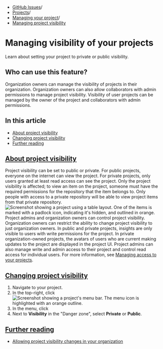  * [GitHub Issues](https://docs.github.com/en/issues "GitHub Issues")/
  * [Projects](https://docs.github.com/en/issues/planning-and-tracking-with-projects "Projects")/
  * [Managing your project](https://docs.github.com/en/issues/planning-and-tracking-with-projects/managing-your-project "Managing your project")/
  * [Managing project visibility](https://docs.github.com/en/issues/planning-and-tracking-with-projects/managing-your-project/managing-visibility-of-your-projects "Managing project visibility")


# Managing visibility of your projects
Learn about setting your project to private or public visibility.
## Who can use this feature?
Organization owners can manage the visibility of projects in their organization. Organization owners can also allow collaborators with admin permissions to manage project visibility. Visibility of user projects can be managed by the owner of the project and collaborators with admin permissions.
## In this article
  * [About project visibility](https://docs.github.com/en/issues/planning-and-tracking-with-projects/managing-your-project/managing-visibility-of-your-projects#about-project-visibility)
  * [Changing project visibility](https://docs.github.com/en/issues/planning-and-tracking-with-projects/managing-your-project/managing-visibility-of-your-projects#changing-project-visibility)
  * [Further reading](https://docs.github.com/en/issues/planning-and-tracking-with-projects/managing-your-project/managing-visibility-of-your-projects#further-reading)


## [About project visibility](https://docs.github.com/en/issues/planning-and-tracking-with-projects/managing-your-project/managing-visibility-of-your-projects#about-project-visibility)
Project visibility can be set to public or private. For public projects, everyone on the internet can view the project. For private projects, only users granted at least read access can see the project.
Only the project visibility is affected; to view an item on the project, someone must have the required permissions for the repository that the item belongs to. Only people with access to a private repository will be able to view project items from that private repository.
![Screenshot showing a project using a table layout. One of the items is marked with a padlock icon, indicating it's hidden, and outlined in orange.](https://docs.github.com/assets/cb-6114/images/help/projects-v2/hidden-items.png)
Project admins and organization owners can control project visibility. Organization owners can restrict the ability to change project visibility to just organization owners.
In public and private projects, insights are only visible to users with write permissions for the project.
In private organization-owned projects, the avatars of users who are current making updates to the project are displayed in the project UI.
Project admins can also manage write and admin access to their project and control read access for individual users. For more information, see [Managing access to your projects](https://docs.github.com/en/issues/planning-and-tracking-with-projects/managing-your-project/managing-access-to-your-projects).
## [Changing project visibility](https://docs.github.com/en/issues/planning-and-tracking-with-projects/managing-your-project/managing-visibility-of-your-projects#changing-project-visibility)
  1. Navigate to your project.
  2. In the top-right, click 
![Screenshot showing a project's menu bar. The menu icon is highlighted with an orange outline.](https://docs.github.com/assets/cb-789/images/help/projects-v2/open-menu.png)
  3. In the menu, click 
  4. Next to **Visibility** in the "Danger zone", select **Private** or **Public**.


## [Further reading](https://docs.github.com/en/issues/planning-and-tracking-with-projects/managing-your-project/managing-visibility-of-your-projects#further-reading)
  * [Allowing project visibility changes in your organization](https://docs.github.com/en/organizations/managing-organization-settings/allowing-project-visibility-changes-in-your-organization)


